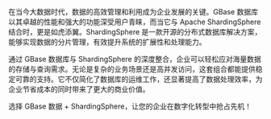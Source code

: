 在当今大数据时代，数据的高效管理和利用成为企业发展的关键。GBase 数据库以其卓越的性能和强大的功能深受用户青睐，而当它与 Apache ShardingSphere 结合时，更是如虎添翼。ShardingSphere 是一款开源的分布式数据库解决方案，能够实现数据的分片管理，有效提升系统的扩展性和处理能力。

通过 GBase 数据库与 ShardingSphere 的深度整合，企业可以轻松应对海量数据的存储与查询需求。无论是复杂的业务场景还是高并发访问，这套组合都能提供稳定可靠的支持。它不仅简化了数据库的运维工作，还显著提高了数据处理效率，为企业节省成本的同时带来了更大的商业价值。

选择 GBase 数据 + ShardingSphere，让您的企业在数字化转型中抢占先机！